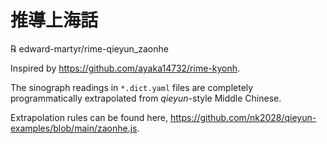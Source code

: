 # 推導上海話

℞ edward-martyr/rime-qieyun_zaonhe

Inspired by <https://github.com/ayaka14732/rime-kyonh>.

The sinograph readings in `*.dict.yaml` files are completely programmatically extrapolated from *qieyun*-style Middle Chinese.

Extrapolation rules can be found here, <https://github.com/nk2028/qieyun-examples/blob/main/zaonhe.js>.
